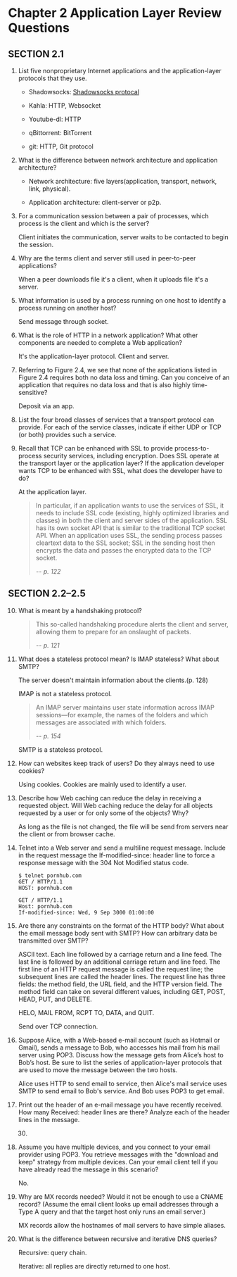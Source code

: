 # Chapter 2 Application Layer Review Questions

## SECTION 2.1

1. List five nonproprietary Internet applications and the application-layer protocols that they use.

    - Shadowsocks: [Shadowsocks protocal](https://shadowsocks.org/en/spec/Protocol.html)

    - Kahla: HTTP, Websocket

    - Youtube-dl: HTTP

    - qBittorrent: BitTorrent

    - git: HTTP, Git protocol

2. What is the difference between network architecture and application architecture?

    - Network architecture: five layers(application, transport, network, link, physical).

    - Application architecture: client-server or p2p.

3. For a communication session between a pair of processes, which process is the client and which is the server?

    Client initiates the communication, server waits to be contacted to begin the session.

4. Why are the terms client and server still used in peer-to-peer applications?

    When a peer downloads file it's a client, when it uploads file it's a server.

5. What information is used by a process running on one host to identify a process running on another host?

    Send message through socket.

6. What is the role of HTTP in a network application? What other components are needed to complete a Web application?

    It's the application-layer protocol. Client and server.

7. Referring to Figure 2.4, we see that none of the applications listed in Figure 2.4 requires both no data loss and timing. Can you conceive of an application that requires no data loss and that is also highly time-sensitive?

    Deposit via an app.

8. List the four broad classes of services that a transport protocol can provide. For each of the service classes, indicate if either UDP or TCP (or both) provides such a service.

9. Recall that TCP can be enhanced with SSL to provide process-to-process security services, including encryption. Does SSL operate at the transport layer or the application layer? If the application developer wants TCP to be enhanced with SSL, what does the developer have to do?

    At the application layer.

    >In particular, if an application wants to use the services of SSL, it needs to include SSL code (existing, highly optimized libraries and classes) in both the client and server sides of the application. SSL has its own socket API that is similar to the traditional TCP socket API. When an application uses SSL, the sending process passes cleartext data to the SSL socket; SSL in the sending host then encrypts the data and passes the encrypted data to the TCP socket.
    >
    > -- <cite>p. 122</cite>

## SECTION 2.2–2.5

10. What is meant by a handshaking protocol?

    >This so-called handshaking procedure alerts the client and server, allowing them to prepare for an onslaught of packets.
    >
    > -- <cite>p. 121</cite>

11. What does a stateless protocol mean? Is IMAP stateless? What about SMTP?

    The server doesn't maintain information about the clients.(p. 128)

    IMAP is not a stateless protocol. 
    
    >An IMAP server maintains user state information across IMAP sessions—for example, the names of the folders and which messages are associated with which folders.
    >
    > -- <cite>p. 154</cite>

    SMTP is a stateless protocol.

12. How can websites keep track of users? Do they always need to use cookies?

    Using cookies. Cookies are mainly used to identify a user.

13. Describe how Web caching can reduce the delay in receiving a requested object. Will Web caching reduce the delay for all objects requested by a user or for only some of the objects? Why?

    As long as the file is not changed, the file will be send from servers near the client or from browser cache.

14. Telnet into a Web server and send a multiline request message. Include in the request message the If-modified-since: header line to force a response message with the 304 Not Modified status code.

    ```
    $ telnet pornhub.com
    GET / HTTP/1.1
    HOST: pornhub.com

    GET / HTTP/1.1
    Host: pornhub.com
    If-modified-since: Wed, 9 Sep 3000 01:00:00
    ```

15. Are there any constraints on the format of the HTTP body? What about the email message body sent with SMTP? How can arbitrary data be transmitted over SMTP?

    ASCII text. Each line followed by a carriage return and a line feed. The last line is followed by an additional carriage return and line feed. The first line of an HTTP request message is called the request line; the subsequent lines are called the header lines. The request line has three fields: the method field, the URL field, and the HTTP version field. The method field can take on several different values, including GET, POST, HEAD, PUT, and DELETE.

    HELO, MAIL FROM, RCPT TO, DATA, and QUIT.

    Send over TCP connection.

16. Suppose Alice, with a Web-based e-mail account (such as Hotmail or Gmail), sends a message to Bob, who accesses his mail from his mail server using POP3. Discuss how the message gets from Alice’s host to Bob’s host. Be sure to list the series of application-layer protocols that are used to move the message between the two hosts.

    Alice uses HTTP to send email to service, then Alice's mail service uses SMTP to send email to Bob's service. And Bob uses POP3 to get email.

17. Print out the header of an e-mail message you have recently received. How many Received: header lines are there? Analyze each of the header lines in the message.

    30.
    
18. Assume you have multiple devices, and you connect to your email provider using POP3. You retrieve messages with the "download and keep" strategy from multiple devices. Can your email client tell if you have already read the message in this scenario?

    No.

19. Why are MX records needed? Would it not be enough to use a CNAME record? (Assume the email client looks up email addresses through a Type A query and that the target host only runs an email server.)

    MX records allow the hostnames of mail servers to have simple aliases.

20. What is the difference between recursive and iterative DNS queries?

    Recursive: query chain.

    Iterative: all replies are directly returned to one host.
